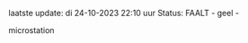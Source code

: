 laatste update: 
di 24-10-2023 22:10   uur 
Status: FAALT - geel - 
<div class="service Y">microstation</div>
